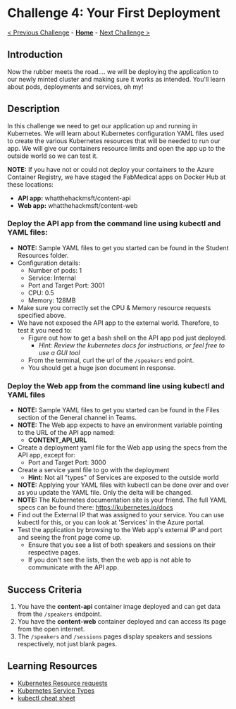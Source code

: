 # Challenge 4: Your First Deployment

[< Previous Challenge](./03-k8sintro.md) - **[Home](../README.md)** - [Next Challenge >](05-Resiliency.md)

## Introduction

Now the rubber meets the road.... we will be deploying the application to our newly minted cluster and making sure it works as intended. You'll learn about pods, deployments and services, oh my!

## Description

In this challenge we need to get our application up and running in Kubernetes. We will learn about Kubernetes configuration YAML files used to create the various Kubernetes resources that will be needed to run our app. We will give our containers resource limits and open the app up to the outside world so we can test it.

**NOTE:** If you have not or could not deploy your containers to the Azure Container Registry, we have staged the FabMedical apps on Docker Hub at these locations:
- **API app:** whatthehackmsft/content-api
- **Web app:** whatthehackmsft/content-web


### Deploy the **API app** from the command line using kubectl and YAML files:

- **NOTE:** Sample YAML files to get you started can be found in the Student Resources folder.
- Configuration details:
  - Number of pods: 1
  - Service: Internal
  - Port and Target Port: 3001
  - CPU: 0.5
  - Memory: 128MB
- Make sure you correctly set the CPU & Memory resource requests specified above.
- We have not exposed the API app to the external world. Therefore, to test it you need to:
	- Figure out how to get a bash shell on the API app pod just deployed.
    	- _Hint: Review the kubernetes docs for instructions, or feel free to use a GUI tool_
	- From the terminal, curl the url of the `/speakers` end point.
	- You should get a huge json document in response.
   
### Deploy the Web app from the command line using kubectl and YAML files
- **NOTE:** Sample YAML files to get you started can be found in the Files section of the General channel in Teams.
- **NOTE:** The Web app expects to have an environment variable pointing to the URL of the API app named:
	- **CONTENT_API_URL**
- Create a deployment yaml file for the Web app using the specs from the API app, except for:
	- Port and Target Port: 3000
- Create a service yaml file to go with the deployment
	- **Hint:** Not all "types" of Services are exposed to the outside world
- **NOTE:** Applying your YAML files with kubectl can be done over and over as you update the YAML file. Only the delta will be changed.
- **NOTE:** The Kubernetes documentation site is your friend. The full YAML specs can be found there: <https://kubernetes.io/docs>
- Find out the External IP that was assigned to your service. You can use kubectl for this, or you can look at 'Services' in the Azure portal.
- Test the application by browsing to the Web app's external IP and port and seeing the front page come up.
	- Ensure that you see a list of both speakers and sessions on their respective pages.
	- If you don't see the lists, then the web app is not able to communicate with the API app.

## Success Criteria

1. You have the **content-api** container image deployed and can get data from the `/speakers` endpoint.
1. You have the **content-web** container deployed and can access its page from the open internet.
1. The `/speakers` and `/sessions` pages display speakers and sessions respectively, not just blank pages.

## Learning Resources
* [Kubernetes Resource requests](https://kubernetes.io/docs/concepts/configuration/manage-resources-containers/#requests-and-limits)
* [Kubernetes Service Types](https://kubernetes.io/docs/concepts/services-networking/service/#publishing-services-service-types)
* [kubectl cheat sheet](https://kubernetes.io/docs/reference/kubectl/cheatsheet/)
